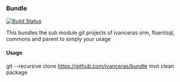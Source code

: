 ### Bundle

[![Build Status](https://api.travis-ci.org/ivanceras/bundle.svg)](https://travis-ci.org/ivanceras/bundle)

  This bundles the sub module git projects of ivanceras orm, fluentsql, commons and parent to simply your usage

#### Usage
   git --recursive clone https://github.com/ivanceras/bundle
   mvn clean package
